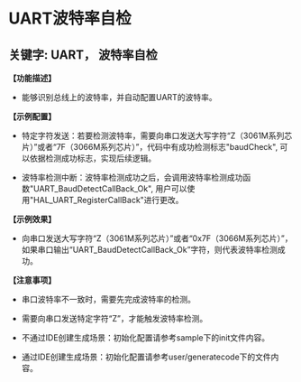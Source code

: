 # UART波特率自检
## 关键字: UART， 波特率自检

**【功能描述】**
+ 能够识别总线上的波特率，并自动配置UART的波特率。

**【示例配置】**
+ 特定字符发送：若要检测波特率，需要向串口发送大写字符“Z（3061M系列芯片）”或者“7F（3066M系列芯片）”，代码中有成功检测标志"baudCheck", 可以依据检测成功标志，实现后续逻辑。

+ 波特率检测中断：波特率检测成功之后，会调用波特率检测成功函数"UART_BaudDetectCallBack_Ok", 用户可以使用"HAL_UART_RegisterCallBack"进行更改。


**【示例效果】**
+ 向串口发送大写字符“Z（3061M系列芯片）”或者“0x7F（3066M系列芯片）”，如果串口输出“UART_BaudDetectCallBack_Ok”字符，则代表波特率检测成功。

**【注意事项】**
+ 串口波特率不一致时，需要先完成波特率的检测。

+ 需要向串口发送特定字符“Z”，才能触发波特率检测。
+ 不通过IDE创建生成场景：初始化配置请参考sample下的init文件内容。
+ 通过IDE创建生成场景：初始化配置请参考user/generatecode下的文件内容。
